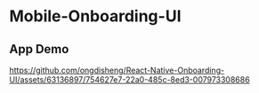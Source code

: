 # Mobile-Onboarding-UI

## App Demo
https://github.com/ongdisheng/React-Native-Onboarding-UI/assets/63136897/754627e7-22a0-485c-8ed3-007973308686

